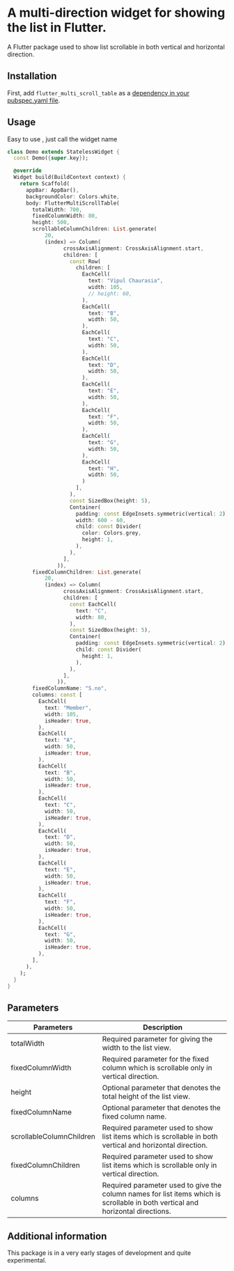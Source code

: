 <!--
This README describes the package. If you publish this package to pub.dev,
this README's contents appear on the landing page for your package.

For information about how to write a good package README, see the guide for
[writing package pages](https://dart.dev/guides/libraries/writing-package-pages).

For general information about developing packages, see the Dart guide for
[creating packages](https://dart.dev/guides/libraries/create-library-packages)
and the Flutter guide for
[developing packages and plugins](https://flutter.dev/developing-packages).
-->
# A multi-direction widget for showing the list in Flutter.

A Flutter package used to show list scrollable in both vertical and horizontal direction.

## Installation

First, add `flutter_multi_scroll_table` as a
[dependency in your pubspec.yaml file](https://flutter.dev/docs/development/platform-integration/platform-channels).

<!-- ## Features

TODO: List what your package can do. Maybe include images, gifs, or videos. -->


## Usage

Easy to use , just call the widget name 

```dart
class Demo extends StatelessWidget {
  const Demo({super.key});

  @override
  Widget build(BuildContext context) {
    return Scaffold(
      appBar: AppBar(),
      backgroundColor: Colors.white,
      body: FlutterMultiScrollTable(
        totalWidth: 700,
        fixedColumnWidth: 80,
        height: 500,
        scrollableColumnChildren: List.generate(
            20,
            (index) => Column(
                  crossAxisAlignment: CrossAxisAlignment.start,
                  children: [
                    const Row(
                      children: [
                        EachCell(
                          text: "Vipul Chaurasia",
                          width: 105,
                          // height: 60,
                        ),
                        EachCell(
                          text: "B",
                          width: 50,
                        ),
                        EachCell(
                          text: "C",
                          width: 50,
                        ),
                        EachCell(
                          text: "D",
                          width: 50,
                        ),
                        EachCell(
                          text: "E",
                          width: 50,
                        ),
                        EachCell(
                          text: "F",
                          width: 50,
                        ),
                        EachCell(
                          text: "G",
                          width: 50,
                        ),
                        EachCell(
                          text: "H",
                          width: 50,
                        )
                      ],
                    ),
                    const SizedBox(height: 5),
                    Container(
                      padding: const EdgeInsets.symmetric(vertical: 2),
                      width: 600 - 60,
                      child: const Divider(
                        color: Colors.grey,
                        height: 1,
                      ),
                    ),
                  ],
                )),
        fixedColumnChildren: List.generate(
            20,
            (index) => Column(
                  crossAxisAlignment: CrossAxisAlignment.start,
                  children: [
                    const EachCell(
                      text: "C",
                      width: 80,
                    ),
                    const SizedBox(height: 5),
                    Container(
                      padding: const EdgeInsets.symmetric(vertical: 2),
                      child: const Divider(
                        height: 1,
                      ),
                    ),
                  ],
                )),
        fixedColumnName: "S.no",
        columns: const [
          EachCell(
            text: "Member",
            width: 105,
            isHeader: true,
          ),
          EachCell(
            text: "A",
            width: 50,
            isHeader: true,
          ),
          EachCell(
            text: "B",
            width: 50,
            isHeader: true,
          ),
          EachCell(
            text: "C",
            width: 50,
            isHeader: true,
          ),
          EachCell(
            text: "D",
            width: 50,
            isHeader: true,
          ),
          EachCell(
            text: "E",
            width: 50,
            isHeader: true,
          ),
          EachCell(
            text: "F",
            width: 50,
            isHeader: true,
          ),
          EachCell(
            text: "G",
            width: 50,
            isHeader: true,
          ),
        ],
      ),
    );
  }
}
```

## Parameters

 Parameters| Description
 ----------|-------------
 totalWidth | Required parameter for giving the width to the list view.
 fixedColumnWidth | Required parameter for the fixed column which is scrollable only in vertical direction.
 height | Optional parameter that denotes the total height of the list view.
 fixedColumnName | Optional parameter that denotes the fixed column name.
 scrollableColumnChildren | Required parameter used to show list items which is scrollable in both vertical and horizontal direction.
 fixedColumnChildren | Required parameter used to show list items which is scrollable only in vertical direction.
 columns |  Required parameter used to give the column names for list items which is scrollable in both vertical and horizontal directions.




## Additional information

This package is in a very early stages of development and quite experimental.



<!-- TODO: Tell users more about the package: where to find more information, how to
contribute to the package, how to file issues, what response they can expect
from the package authors, and more. -->
